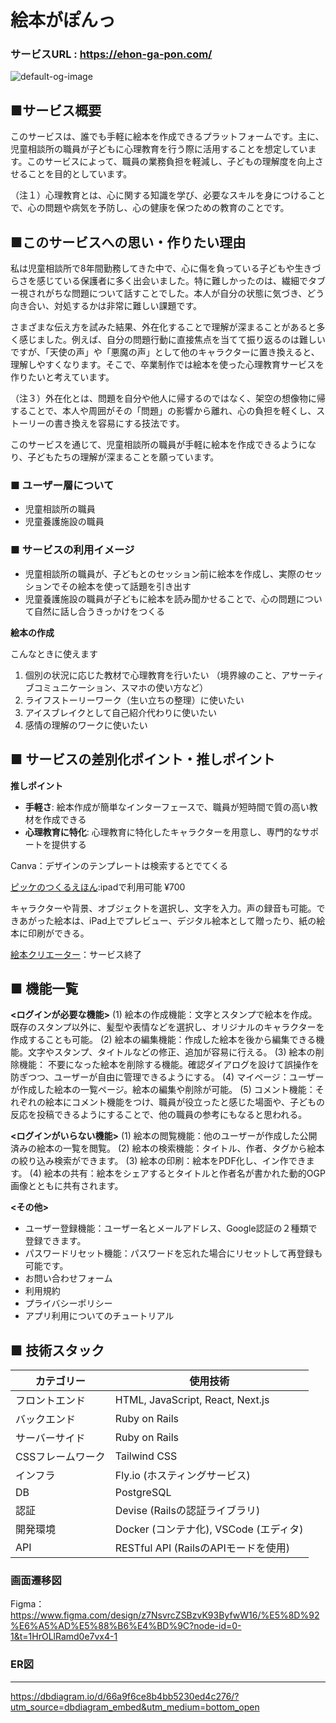 # 絵本がぽんっ
### サービスURL : https://ehon-ga-pon.com/
![default-og-image](https://github.com/user-attachments/assets/8fd7d800-e429-4ea9-a42a-e58ff8c87688)

## **■サービス概要**

このサービスは、誰でも手軽に絵本を作成できるプラットフォームです。主に、児童相談所の職員が子どもに心理教育を行う際に活用することを想定しています。このサービスによって、職員の業務負担を軽減し、子どもの理解度を向上させることを目的としています。

（注１）心理教育とは、心に関する知識を学び、必要なスキルを身につけることで、心の問題や病気を予防し、心の健康を保つための教育のことです。

## **■このサービスへの思い・作りたい理由**

私は児童相談所で8年間勤務してきた中で、心に傷を負っている子どもや生きづらさを感じている保護者に多く出会いました。特に難しかったのは、繊細でタブー視されがちな問題について話すことでした。本人が自分の状態に気づき、どう向き合い、対処するかは非常に難しい課題です。

さまざまな伝え方を試みた結果、外在化することで理解が深まることがあると多く感じました。例えば、自分の問題行動に直接焦点を当てて振り返るのは難しいですが、「天使の声」や「悪魔の声」として他のキャラクターに置き換えると、理解しやすくなります。そこで、卒業制作では絵本を使った心理教育サービスを作りたいと考えています。

（注３）外在化とは、問題を自分や他人に帰するのではなく、架空の想像物に帰することで、本人や周囲がその「問題」の影響から離れ、心の負担を軽くし、ストーリーの書き換えを容易にする技法です。

このサービスを通じて、児童相談所の職員が手軽に絵本を作成できるようになり、子どもたちの理解が深まることを願っています。

### ■ ユーザー層について

- 児童相談所の職員
- 児童養護施設の職員

### ■ サービスの利用イメージ

- 児童相談所の職員が、子どもとのセッション前に絵本を作成し、実際のセッションでその絵本を使って話題を引き出す
- 児童養護施設の職員が子どもに絵本を読み聞かせることで、心の問題について自然に話し合うきっかけをつくる

**絵本の作成**

こんなときに使えます

1. 個別の状況に応じた教材で心理教育を行いたい
 （境界線のこと、アサーティブコミュニケーション、スマホの使い方など）
2. ライフストーリーワーク（生い立ちの整理）に使いたい
3. アイスブレイクとして自己紹介代わりに使いたい
4. 感情の理解のワークに使いたい

## ■ サービスの差別化ポイント・推しポイント

**推しポイント**

- **手軽さ**: 絵本作成が簡単なインターフェースで、職員が短時間で質の高い教材を作成できる
- **心理教育に特化**: 心理教育に特化したキャラクターを用意し、専門的なサポートを提供する

Canva：デザインのテンプレートは検索するとでてくる

[ピッケのつくるえほん](https://www.pekay.jp/pkla/ipad):ipadで利用可能 ¥700

キャラクターや背景、オブジェクトを選択し、文字を入力。声の録音も可能。できあがった絵本は、iPad上でプレビュー、デジタル絵本として贈ったり、紙の絵本に印刷ができる。

[絵本クリエーター](https://www.zaizen.jp/news/2022/0701_1.php)：サービス終了

## ■ 機能一覧
**<ログインが必要な機能>**
(1) 絵本の作成機能：文字とスタンプで絵本を作成。既存のスタンプ以外に、髪型や表情などを選択し、オリジナルのキャラクターを作成することも可能。
(2) 絵本の編集機能：作成した絵本を後から編集できる機能。文字やスタンプ、タイトルなどの修正、追加が容易に行える。
(3) 絵本の削除機能： 不要になった絵本を削除する機能。確認ダイアログを設けて誤操作を防ぎつつ、ユーザーが自由に管理できるようにする。
(4) マイページ：ユーザーが作成した絵本の一覧ページ。絵本の編集や削除が可能。
(5) コメント機能：それぞれの絵本にコメント機能をつけ、職員が役立ったと感じた場面や、子どもの反応を投稿できるようにすることで、他の職員の参考にもなると思われる。

**<ログインがいらない機能>**
(1) 絵本の閲覧機能：他のユーザーが作成した公開済みの絵本の一覧を閲覧。
(2) 絵本の検索機能：タイトル、作者、タグから絵本の絞り込み検索ができます。
(3) 絵本の印刷：絵本をPDF化し、イン作できます。
(4) 絵本の共有：絵本をシェアするとタイトルと作者名が書かれた動的OGP画像とともに共有されます。

**<その他>**
- ユーザー登録機能：ユーザー名とメールアドレス、Google認証の２種類で登録できます。
- パスワードリセット機能：パスワードを忘れた場合にリセットして再登録も可能です。
- お問い合わせフォーム
- 利用規約
- プライバシーポリシー
- アプリ利用についてのチュートリアル

## ■ 技術スタック

| カテゴリー | 使用技術 |
| --- | --- |
| フロントエンド | HTML, JavaScript, React, Next.js|
| バックエンド | Ruby on Rails |
| サーバーサイド | Ruby on Rails |
| CSSフレームワーク | Tailwind CSS |
| インフラ | Fly.io (ホスティングサービス) |
| DB | PostgreSQL |
| 認証 | Devise (Railsの認証ライブラリ) |
| 開発環境 | Docker (コンテナ化), VSCode (エディタ) |
| API | RESTful API (RailsのAPIモードを使用) |

### 画面遷移図
Figma：https://www.figma.com/design/z7NsvrcZSBzvK93ByfwW16/%E5%8D%92%E6%A5%AD%E5%88%B6%E4%BD%9C?node-id=0-1&t=1HrOLlRamd0e7vx4-1
### ER図
---
https://dbdiagram.io/d/66a9f6ce8b4bb5230ed4c276/?utm_source=dbdiagram_embed&utm_medium=bottom_open
